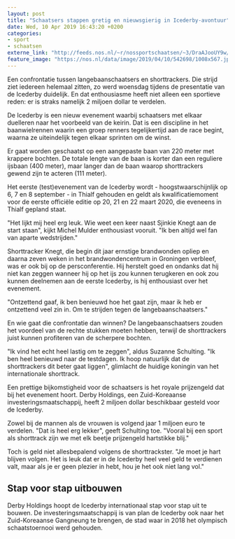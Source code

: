 ```yaml
---
layout: post
title: "Schaatsers stappen gretig en nieuwsgierig in Icederby-avontuur"
date: Wed, 10 Apr 2019 16:43:20 +0200
categories: 
- sport 
- schaatsen 
externe_link: "http://feeds.nos.nl/~r/nossportschaatsen/~3/DraAJooUY9w/2279862"
feature_image: "https://nos.nl/data/image/2019/04/10/542698/1008x567.jpg"
---
```


<p>Een confrontatie tussen langebaanschaatsers en shorttrackers. Die strijd ziet iedereen helemaal zitten, zo werd woensdag tijdens de presentatie van de Icederby duidelijk. En dat enthousiasme heeft niet alleen een sportieve reden: er is straks namelijk 2 miljoen dollar te verdelen.</p>
<p>De Icederby is een nieuw evenement waarbij schaatsers met elkaar duelleren naar het voorbeeld van de keirin. Dat is een discipline in het baanwielrennen waarin een groep renners tegelijkertijd aan de race begint, waarna ze uiteindelijk tegen elkaar sprinten om de winst.</p>
<p>Er gaat worden geschaatst op een aangepaste baan van 220 meter met krappere bochten. De totale lengte van de baan is korter dan een reguliere ijsbaan (400 meter), maar langer dan de baan waarop shorttrackers gewend zijn te acteren (111 meter).</p>
<p>Het eerste (test)evenement van de Icederby wordt - hoogstwaarschijnlijk op 6, 7 en 8 september - in Thialf gehouden en geldt als kwalificatiemoment voor de eerste officiële editie op 20, 21 en 22 maart 2020, die eveneens in Thialf gepland staat.</p>
<p>"Het lijkt mij heel erg leuk. Wie weet een keer naast Sjinkie Knegt aan de start staan", kijkt Michel Mulder enthousiast vooruit. "Ik ben altijd wel fan van aparte wedstrijden."</p>
<p>Shorttracker Knegt, die begin dit jaar ernstige brandwonden opliep en daarna zeven weken in het brandwondencentrum in Groningen verbleef, was er ook bij op de persconferentie. Hij herstelt goed en ondanks dat hij niet kan zeggen wanneer hij op het ijs zou kunnen terugkeren en ook zou kunnen deelnemen aan de eerste Icederby, is hij enthousiast over het evenement.</p>
<p>"Ontzettend gaaf, ik ben benieuwd hoe het gaat zijn, maar ik heb er ontzettend veel zin in. Om te strijden tegen de langebaanschaatsers."</p>
<p>En wie gaat die confrontatie dan winnen? De langebaanschaatsers zouden het voordeel van de rechte stukken moeten hebben, terwijl de shorttrackers juist kunnen profiteren van de scherpere bochten.</p>
<p>"Ik vind het echt heel lastig om te zeggen", aldus Suzanne Schulting. "Ik ben heel benieuwd naar de testdagen. Ik hoop natuurlijk dat de shorttrackers dit beter gaat liggen", glimlacht de huidige koningin van het internationale shorttrack.</p>
<p>Een prettige bijkomstigheid voor de schaatsers is het royale prijzengeld dat bij het evenement hoort. Derby Holdings, een Zuid-Koreaanse investeringsmaatschappij, heeft 2 miljoen dollar beschikbaar gesteld voor de Icederby.</p>
<p>Zowel bij de mannen als de vrouwen is volgend jaar 1 miljoen euro te verdelen. "Dat is heel erg lekker", geeft Schulting toe. "Vooral bij een sport als shorttrack zijn we met elk beetje prijzengeld hartstikke blij."</p>
<p>Toch is geld niet allesbepalend volgens de shorttrackster. "Je moet je hart blijven volgen. Het is leuk dat er in de Icederby heel veel geld te verdienen valt, maar als je er geen plezier in hebt, hou je het ook niet lang vol."</p>
<h2>Stap voor stap uitbouwen</h2>
<p>Derby Holdings hoopt de Icederby internationaal stap voor stap uit te bouwen. De investeringsmaatschappij is van plan de Icederby ook naar het Zuid-Koreaanse Gangneung te brengen, de stad waar in 2018 het olympisch schaatstoernooi werd gehouden.</p><img src="http://feeds.feedburner.com/~r/nossportschaatsen/~4/DraAJooUY9w" height="1" width="1" alt=""/>
